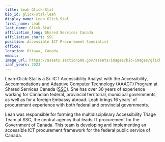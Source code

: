 ```yaml
---
title: Leah Glick-Stal
bio_id: glick-stal-leah
display_name: Leah Glick-Stal
first_name: Leah
last_name: Glick-Stal
affiliation_long: Shared Services Canada
affiliation_short: SSC
position: Accessible ICT Procurement Specialist
office: 
location: Ottawa, Canada
email: 
image_url: https://assets.section508.gov/assets/images/bio-images/glick-stal-leah.jpg
iaaf_years: 2023
---
```

Leah-Glick-Stal is a Sr. ICT Accessibility Analyst with the Accessibility, Accommodations and Adaptive Computer Technology ([AAACT](https://www.canada.ca/en/shared-services/corporate/aaact-program.html)) Program at Shared Services Canada ([SSC](https://www.canada.ca/en/shared-services.html)). She has over 30 years of experience working for Canadian federal, provincial territorial, municipal governments, as well as for a foreign Embassy abroad. Leah brings 16 years’ of procurement experience with both federal and provincial governments.

Leah was responsible for forming the multidisciplinary Accessibility Triage Team at SSC, the central agency that leads IT procurement for the Government of Canada. This team is developing and implementing an accessible ICT procurement framework for the federal public service of Canada. 
